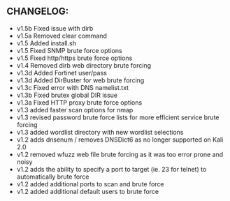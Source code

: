 ## CHANGELOG:
* v1.5b Fixed issue with dirb
* v1.5a Removed clear command
* v1.5 Added install.sh
* v1.5 Fixed SNMP brute force options
* v1.5 Fixed http/https brute force options
* v1.4 Removed dirb web directory brute forcing
* v1.3d Added Fortinet user/pass 
* v1.3d Added DirBuster for web brute forcing
* v1.3c Fixed error with DNS namelist.txt
* v1.3b Fixed brutex global DIR issue
* v1.3a Fixed HTTP proxy brute force options
* v1.3 added faster scan options for nmap
* v1.3 revised password brute force lists for more efficient service brute forcing
* v1.3 added wordlist directory with new wordlist selections
* v1.2 adds dnsenum / removes DNSDict6 as no longer supported on Kali 2.0
* v1.2 removed wfuzz web file brute forcing as it was too error prone and noisy
* v1.2 adds the ability to specify a port to target (ie. 23 for telnet) to automatically brute force
* v1.2 added additional ports to scan and brute force
* v1.2 added additional default users to brute force